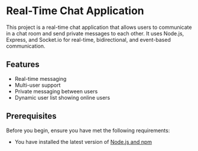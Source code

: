 # Real-Time Chat Application

This project is a real-time chat application that allows users to communicate in a chat room and send private messages to each other. It uses Node.js, Express, and Socket.io for real-time, bidirectional, and event-based communication.

## Features

- Real-time messaging
- Multi-user support
- Private messaging between users
- Dynamic user list showing online users

## Prerequisites

Before you begin, ensure you have met the following requirements:
- You have installed the latest version of [Node.js and npm](https://nodejs.org/)


